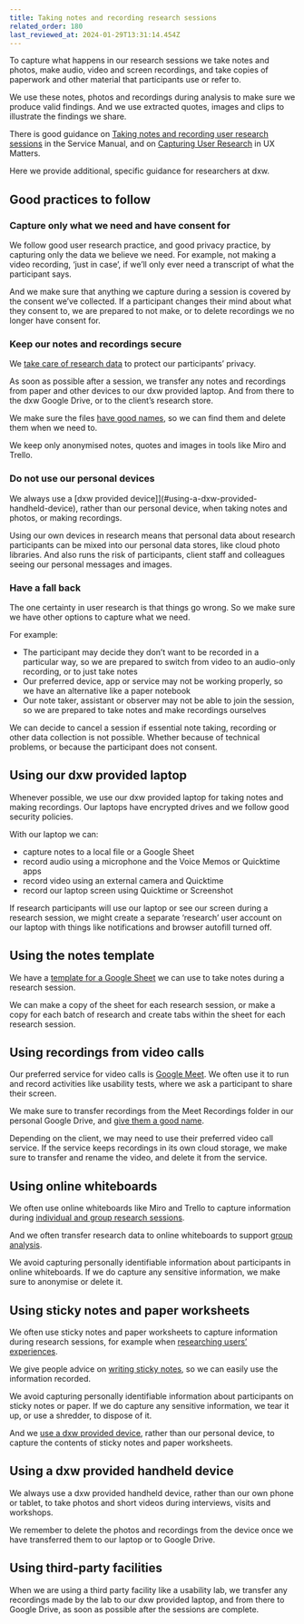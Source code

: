 ```yaml
---
title: Taking notes and recording research sessions
related_order: 180
last_reviewed_at: 2024-01-29T13:31:14.454Z
---
```

To capture what happens in our research sessions we take notes and photos, make audio, video and screen recordings, and take copies of paperwork and other material that participants use or refer to.

We use these notes, photos and recordings during analysis to make sure we produce valid findings. And we use extracted quotes, images and clips to illustrate the findings we share.

There is good guidance on
[Taking notes and recording user research sessions](https://www.gov.uk/service-manual/user-research/taking-notes-and-recording-user-research-sessions)
in the Service Manual, and on
[Capturing User Research](https://www.uxmatters.com/mt/archives/2012/04/capturing-user-research.php)
in UX Matters.

Here we provide additional, specific guidance for researchers at dxw.

## Good practices to follow

### Capture only what we need and have consent for

We follow good user research practice, and good privacy practice, by capturing only the data we believe we need. For example, not making a video recording, ‘just in case’, if we’ll only ever need a transcript of what the participant says.

And we make sure that anything we capture during a session is covered by the consent we’ve collected. If a participant changes their mind about what they consent to, we are prepared to not make, or to delete recordings we no longer have consent for.

### Keep our notes and recordings secure

We [take care of research data](/user-research/taking-care-of-research-data/) to protect our participants’ privacy.

As soon as possible after a session, we transfer any notes and recordings from paper and other devices to our dxw provided laptop. And from there to the dxw Google Drive, or to the client’s research store.

We make sure the files
[have good names](/user-research/taking-care-of-research-data/#identifying-research-data-clearly),
so we can find them and delete them when we need to.

We keep only anonymised notes, quotes and images in tools like Miro and Trello.

### Do not use our personal devices

We always use a
[dxw provided device]](#using-a-dxw-provided-handheld-device),
rather than our personal device, when taking notes and photos, or making recordings.

Using our own devices in research means that personal data about research participants can be mixed into our personal data stores, like cloud photo libraries. And also runs the risk of participants, client staff and colleagues seeing our personal messages and images.

### Have a fall back

The one certainty in user research is that things go wrong. So we make sure we have other options to capture what we need.

For example:

* The participant may decide they don’t want to be recorded in a particular way, so we are prepared to switch from video to an audio-only recording, or to just take notes
* Our preferred device, app or service may not be working properly, so we have an alternative like a paper notebook
* Our note taker, assistant or observer may not be able to join the session, so we are prepared to take notes and make recordings ourselves

We can decide to cancel a session if essential note taking, recording or other data collection is not possible. Whether because of technical problems, or because the participant does not consent.

## Using our dxw provided laptop

Whenever possible, we use our dxw provided laptop for taking notes and making recordings. Our laptops have encrypted drives and we follow good security policies.

With our laptop we can:

* capture notes to a local file or a Google Sheet
* record audio using a microphone and the Voice Memos or Quicktime apps
* record video using an external camera and Quicktime
* record our laptop screen using Quicktime or Screenshot

If research participants will use our laptop or see our screen during a research session, we might create a separate ‘research’ user account
on our laptop with things like notifications and browser autofill turned off.

## Using the notes template

We have a
[template for a Google Sheet](https://drive.google.com/open?id=1r6xtVgHBFTDxbFGSqk3wXFDy_5JDwkBpGBHibnLKuwM)
we can use to take notes during a research session.

We can make a copy of the sheet for each research session, or make a copy for each batch of research and create tabs within the sheet for each research session.

## Using recordings from video calls

Our preferred service for video calls is
[Google Meet](https://meet.google.com/).
We often use it to run and record activities like usability tests, where we ask a participant to share their screen.

We make sure to transfer recordings from the Meet Recordings folder in our personal Google Drive, and
[give them a good name](/user-research/taking-care-of-research-data/#identifying-research-data-clearly).

Depending on the client, we may need to use their preferred video call service. If the service keeps recordings in its own cloud storage, we make sure to transfer and rename the video, and delete it from the service.

## Using online whiteboards

We often use online whiteboards like Miro and Trello to capture information during
[individual and group research sessions](/user-research/choosing-and-using-research-methods/#workshops-and-group-activities).

And we often transfer research data to online whiteboards to support [group analysis](/user-research/choosing-and-using-analysis-and-synthesis-methods/).

We avoid capturing personally identifiable information about participants in online whiteboards. If we do capture any sensitive information, we make sure to anonymise or delete it.

## Using sticky notes and paper worksheets

We often use sticky notes and paper worksheets to capture information during research sessions, for example when
[researching users’ experiences](/user-research/choosing-and-using-research-methods/#experience-and-journey-mapping).

We give people advice on
[writing sticky notes](https://www.gov.uk/service-manual/user-research/taking-notes-and-recording-user-research-sessions#using-sticky-notes),
so we can easily use the information recorded.

We avoid capturing personally identifiable information about participants on sticky notes or paper. If we do capture any sensitive information, we tear it up, or use a shredder, to dispose of it.

And we
[use a dxw provided device](#using-a-dxw-provided-handheld-device),
rather than our personal device, to capture the contents of sticky notes and paper worksheets.

## Using a dxw provided handheld device

We always use a dxw provided handheld device, rather than our own phone or tablet, to take photos and short videos during interviews, visits and workshops.

We remember to delete the photos and recordings from the device once we have transferred them to our laptop or to Google Drive.

## Using third-party facilities

When we are using a third party facility like a usability lab, we transfer any recordings made by the lab to our dxw provided laptop, and from there to Google Drive, as soon as possible after the sessions are complete.
